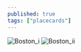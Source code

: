 ```yaml
---
published: true
tags: ["placecards"]
---
```

![Boston_i]({{site.baseurl}}/images/Boston_i.jpg)
![Boston_ii]({{site.baseurl}}/images/Boston_ii.jpg)


